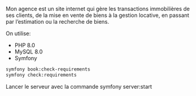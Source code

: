Mon agence est un site internet qui gère les transactions immobilières de ses clients, de la mise en vente de biens à la gestion locative, en passant par l’estimation ou la recherche de biens. 



On utilise:
* PHP 8.0
* MySQL 8.0
* Symfony 


```bash
symfony book:check-requirements
symfony check:requirements
```

Lancer le serveur avec la commande
symfony server:start
```
